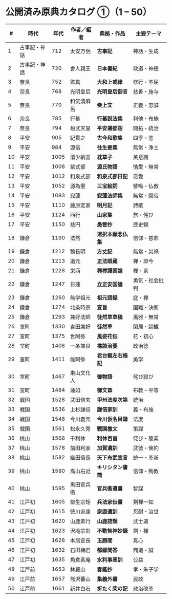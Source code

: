 # 公開済み原典カタログ ①（1 – 50）

| # | 時代 | 年代 | 作者／編者 | 典拠・作品 | 主要テーマ |
|---|------|------|------------|------------|------------|
| 1 | 古事記・神話 | 712 | 太安万侶 | **古事記** | 神話・生成 |
| 2 | 古事記・神話 | 720 | 舎人親王 | **日本書紀** | 政道・神徳 |
| 3 | 奈良 | 752 | 鑑真 | **大和上戒律** | 修行・不屈 |
| 4 | 奈良 | 768 | 光明皇后 | **光明皇后御言** | 慈善・施与 |
| 5 | 奈良 | 770 | 和気清麻呂 | **奏上文** | 正義・忠誠 |
| 6 | 奈良 | 785 | 行基 | **行基説法集** | 利他・布施 |
| 7 | 奈良 | 794 | 桓武天皇 | **平安遷都詔** | 開拓・統治 |
| 8 | 平安 | 905 | 紀貫之 | **古今和歌集** | 四季・恋 |
| 9 | 平安 | 984 | 源信 | **往生要集** | 無常・浄土 |
|10 | 平安 | 1005 | 清少納言 | **枕草子** | 美意識 |
|11 | 平安 | 1008 | 紫式部 | **源氏物語** | 情愛・無常 |
|12 | 平安 | 1012 | 和泉式部 | **和泉式部日記** | 恋愛 |
|13 | 平安 | 1052 | 源為憲 | **三宝絵詞** | 譬喩・仏教 |
|14 | 平安 | 1083 | 寂蓮 | **寂蓮法師集** | 無常・閑寂 |
|15 | 平安 | 1110 | 藤原定家 | **明月記** | 詩歌 |
|16 | 平安 | 1124 | 西行 | **山家集** | 旅・侘び |
|17 | 平安 | 1150 | 慈円 | **愚管抄** | 歴史観 |
|18 | 鎌倉 | 1190 | 法然 | **選択本願念仏集** | 信仰・慈悲 |
|19 | 鎌倉 | 1212 | 鴨長明 | **方丈記** | 無常・災禍 |
|20 | 鎌倉 | 1213 | 道元 | **正法眼蔵** | 禅・即今 |
|21 | 鎌倉 | 1228 | 栄西 | **興禅護国論** | 禅・茶 |
|22 | 鎌倉 | 1247 | 日蓮 | **立正安国論** | 勇気・社会批判 |
|23 | 鎌倉 | 1260 | 無学祖元 | **祖元語録** | 庭・禅 |
|24 | 鎌倉 | 1274 | 北条時宗 | **宣旨** | 国難・決断 |
|25 | 鎌倉 | 1293 | 兼好法師 | **徒然草草稿** | 風雅・無常 |
|26 | 室町 | 1330 | 吉田兼好 | **徒然草** | 閑居・諦観 |
|27 | 室町 | 1375 | 世阿弥 | **風姿花伝** | 花・初心 |
|28 | 室町 | 1408 | 一条兼良 | **樵談治要** | 政治徳 |
|29 | 室町 | 1411 | 能阿弥 | **君台観左右帳記** | 美学 |
|30 | 室町 | 1467 | 東山文化人 | **御物語** | 侘び寂び |
|31 | 室町 | 1484 | 蓮如 | **御文章** | 布教・平等 |
|32 | 戦国 | 1528 | 武田信玄 | **甲州法度次第** | 統治 |
|33 | 戦国 | 1536 | 上杉謙信 | **謙信家訓** | 義・布施 |
|34 | 戦国 | 1548 | 今川義元 | **今川仮名目録** | 法度 |
|35 | 戦国 | 1561 | 松永久秀 | **戦国檄文** | 策謀 |
|36 | 桃山 | 1568 | 千利休 | **利休百首** | 侘び・簡素 |
|37 | 桃山 | 1578 | 前田利家 | **加賀遺訓** | 武徳・倹約 |
|38 | 桃山 | 1582 | 織田信長 | **天下布武宣言** | 統一・革新 |
|39 | 桃山 | 1590 | 高山右近 | **キリシタン書簡** | 信仰・殉教 |
|40 | 桃山 | 1595 | 黒田官兵衛 | **官兵衛遺書** | 智謀 |
|41 | 江戸初 | 1605 | 柳生宗矩 | **兵法家伝書** | 剣禅一如 |
|42 | 江戸初 | 1615 | 徳川家康 | **家康遺訓** | 忍耐・治世 |
|43 | 江戸初 | 1620 | 山鹿素行 | **山鹿語類** | 武士道 |
|44 | 江戸初 | 1623 | 沢庵宗彭 | **不動智神妙録** | 剣・禅 |
|45 | 江戸初 | 1628 | 本居宣長 | **玉勝間** | 真心 |
|46 | 江戸初 | 1632 | 石田梅岩 | **都鄙問答** | 商道・誠 |
|47 | 江戸初 | 1635 | 角倉素庵 | **水利事業訓** | 公益 |
|48 | 江戸前 | 1653 | 林羅山 | **春鑑抄** | 孝・朱子学 |
|49 | 江戸前 | 1657 | 熊沢蕃山 | **集義外書** | 民政 |
|50 | 江戸前 | 1661 | 新井白石 | **折たく柴の記** | 政治改革 |
